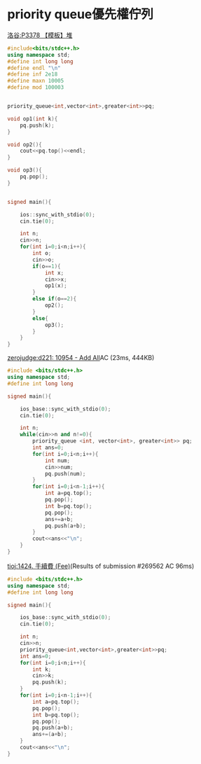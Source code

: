 priority queue優先權佇列
====

[洛谷:P3378 【模板】堆](https://www.luogu.com.cn/problem/P3378)
```cpp
#include<bits/stdc++.h>
using namespace std;
#define int long long
#define endl "\n"
#define inf 2e18
#define maxn 10005
#define mod 100003


priority_queue<int,vector<int>,greater<int>>pq;

void op1(int k){
    pq.push(k);
}

void op2(){
    cout<<pq.top()<<endl;
}

void op3(){
    pq.pop();
}


signed main(){

    ios::sync_with_stdio(0);
    cin.tie(0);

    int n;
    cin>>n;
    for(int i=0;i<n;i++){
        int o;
        cin>>o;
        if(o==1){
            int x;
            cin>>x;
            op1(x);
        }
        else if(o==2){
            op2();
        }
        else{
            op3();
        }
    }
}
```
[zerojudge:d221: 10954 - Add All](https://zerojudge.tw/ShowProblem?problemid=d221)AC (23ms, 444KB)
```cpp
#include <bits/stdc++.h>
using namespace std;
#define int long long  

signed main(){

	ios_base::sync_with_stdio(0);
	cin.tie(0);

	int n;
	while(cin>>n and n!=0){
		priority_queue <int, vector<int>, greater<int>> pq;
		int ans=0;
		for(int i=0;i<n;i++){
			int num;
			cin>>num;
			pq.push(num);
		}
		for(int i=0;i<n-1;i++){
			int a=pq.top();
			pq.pop();
			int b=pq.top();
			pq.pop();
			ans+=a+b;
			pq.push(a+b);
		}
		cout<<ans<<"\n";
	}
}
```
[tioj:1424. 手續費 (Fee)](https://tioj.ck.tp.edu.tw/submissions/269562)(Results of submission #269562 AC 96ms)
```cpp
#include <bits/stdc++.h>
using namespace std;
#define int long long  

signed main(){

	ios_base::sync_with_stdio(0);
	cin.tie(0);

	int n;
	cin>>n;
	priority_queue<int,vector<int>,greater<int>>pq;
	int ans=0;
	for(int i=0;i<n;i++){
		int k;
		cin>>k;
		pq.push(k);
	}
	for(int i=0;i<n-1;i++){
		int a=pq.top();
		pq.pop();
		int b=pq.top();
		pq.pop();
		pq.push(a+b);
		ans+=(a+b);
	}
	cout<<ans<<"\n";
}
```
